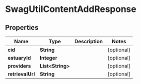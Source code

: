 
# SwagUtilContentAddResponse

## Properties
Name | Type | Description | Notes
------------ | ------------- | ------------- | -------------
**cid** | **String** |  |  [optional]
**estuaryId** | **Integer** |  |  [optional]
**providers** | **List&lt;String&gt;** |  |  [optional]
**retrievalUrl** | **String** |  |  [optional]



